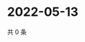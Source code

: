 # 2022-05-13

共 0 条

<!-- BEGIN WEIBO -->
<!-- 最后更新时间 Fri May 13 2022 03:12:51 GMT+0800 (China Standard Time) -->

<!-- END WEIBO -->
